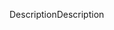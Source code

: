 <span data-ttu-id="c2828-101">Description</span><span class="sxs-lookup"><span data-stu-id="c2828-101">Description</span></span>
